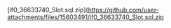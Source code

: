 
[if0_36633740_Slot.sql.zip](https://github.com/user-attachments/files/15603491/if0_36633740_Slot.sql.zip
